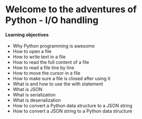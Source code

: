 <h1>Welcome to the adventures of Python - I/O handling</h1>
<h4>Learning objectives</h4>
<ul>
<li>Why Python programming is awesome</li>
<li>How to open a file</li>
<li>How to write text in a file</li>
<li>How to read the full content of a file</li>
<li>How to read a file line by line</li>
<li>How to move the cursor in a file</li>
<li>How to make sure a file is closed after using it</li>
<li>What is and how to use the with statement</li>
<li>What is JSON</li>
<li>What is serialization</li>
<li>What is deserialization</li>
<li>How to convert a Python data structure to a JSON string</li>
<li>How to convert a JSON string to a Python data structure</li>
</ul>
